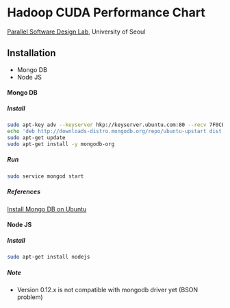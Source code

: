 Hadoop CUDA Performance Chart
==================================================
[Parallel Software Design Lab](http://parlab.uos.ac.kr), University of Seoul

Installation
--------------------------------------------------
- Mongo DB
- Node JS

#### Mongo DB

##### Install
```sh
sudo apt-key adv --keyserver hkp://keyserver.ubuntu.com:80 --recv 7F0CEB10
echo 'deb http://downloads-distro.mongodb.org/repo/ubuntu-upstart dist 10gen' | sudo tee /etc/apt/sources.list.d/mongodb.list
sudo apt-get update
sudo apt-get install -y mongodb-org
```
##### Run
```sh
sudo service mongod start
```
##### References
[Install Mongo DB on Ubuntu](http://docs.mongodb.org/manual/tutorial/install-mongodb-on-ubuntu/)



#### Node JS
##### Install
```sh
sudo apt-get install nodejs
```
##### Note
- Version 0.12.x is not compatible with mongodb driver yet (BSON problem)
